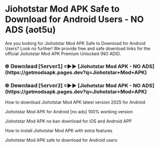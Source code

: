# Jiohotstar Mod APK Safe to Download for Android Users - NO ADS (aot5u)

Are you looking for Jiohotstar Mod APK Safe to Download for Android Users? Look no further! We provide free and safe download links for the official Jiohotstar Mod APK Premium Unlocked (NO ADS).

<h3>🌐 𝔻𝕠𝕨𝕟𝕝𝕠𝕒𝕕 [𝕊𝕖𝕣𝕧𝕖𝕣𝟙] =►► [Jiohotstar Mod APK - NO ADS](https://getmodsapk.pages.dev?q=Jiohotstar+Mod+APK)</h3>

<h3>🌐 𝔻𝕠𝕨𝕟𝕝𝕠𝕒𝕕 [𝕊𝕖𝕣𝕧𝕖𝕣𝟚] =►► [Jiohotstar Mod APK - NO ADS](https://getmodsapk.pages.dev?q=Jiohotstar+Mod+APK)</h3>

How to download Jiohotstar Mod APK latest version 2025 for Android

Jiohotstar Mod APK for Android [no ads] 100% working version

Jiohotstar Mod APK no ban download for iOS and Android APP

How to install Jiohotstar Mod APK with extra features

Jiohotstar Mod APK safe to download for Android users